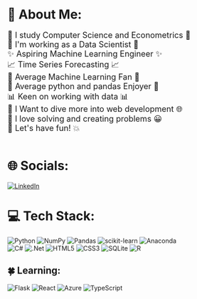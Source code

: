 # 💫 About Me:
<div style="font-size: 18px">
🔭 I study Computer Science and Econometrics 🔭<br>
🧪 I'm working as a Data Scientist 🧪<br>
✨ Aspiring Machine Learning Engineer ✨<br>
📈 Time Series Forecasting 📈<br>
💪 Average Machine Learning Fan 💪<br>
🐍 Average python and pandas Enjoyer 🐼<br>
📊 Keen on working with data 📊<br>
🌱 I Want to dive more into web development 🌐<br>
🔧 I love solving and creating problems 😀<br>
🍻 Let's have fun! 💥<br>
</div>

<br>

# 🌐 Socials:
[![LinkedIn](https://img.shields.io/badge/LinkedIn-%230077B5.svg?logo=linkedin&logoColor=white)](https://linkedin.com/in/wojciech-seweryn) 


# 💻 Tech Stack:
 ![Python](https://img.shields.io/badge/python-3670A0?style=for-the-badge&logo=python&logoColor=ffdd54) 
 ![NumPy](https://img.shields.io/badge/numpy-%23013243.svg?style=for-the-badge&logo=numpy&logoColor=white)
 ![Pandas](https://img.shields.io/badge/pandas-%23150458.svg?style=for-the-badge&logo=pandas&logoColor=white)
 ![scikit-learn](https://img.shields.io/badge/scikit--learn-%23F7931E.svg?style=for-the-badge&logo=scikit-learn&logoColor=white)
 ![Anaconda](https://img.shields.io/badge/Anaconda-%2344A833.svg?style=for-the-badge&logo=anaconda&logoColor=white)<br> 
 ![C#](https://img.shields.io/badge/c%23-%23239120.svg?style=for-the-badge&logo=c-sharp&logoColor=white)
 ![.Net](https://img.shields.io/badge/.NET-5C2D91?style=for-the-badge&logo=.net&logoColor=white)
 ![HTML5](https://img.shields.io/badge/html5-%23E34F26.svg?style=for-the-badge&logo=html5&logoColor=white)
 ![CSS3](https://img.shields.io/badge/css3-%231572B6.svg?style=for-the-badge&logo=css3&logoColor=white)
 ![SQLite](https://img.shields.io/badge/sqlite-%2307405e.svg?style=for-the-badge&logo=sqlite&logoColor=white)
 ![R](https://img.shields.io/badge/r-%23276DC3.svg?style=for-the-badge&logo=r&logoColor=white)
 <br>

 ## 🍀 Learning:
 ![Flask](https://img.shields.io/badge/flask-%23000.svg?style=for-the-badge&logo=flask&logoColor=white)
 ![React](https://img.shields.io/badge/react-%2320232a.svg?style=for-the-badge&logo=react&logoColor=%2361DAFB)
 ![Azure](https://img.shields.io/badge/azure-%230072C6.svg?style=for-the-badge&logo=azure-devops&logoColor=white)
 ![TypeScript](https://img.shields.io/badge/typescript-%23007ACC.svg?style=for-the-badge&logo=typescript&logoColor=white)
